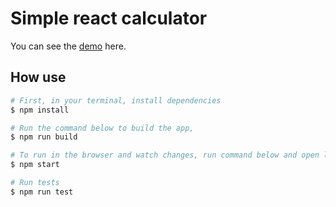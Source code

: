 # Simple react calculator 

You can see the [demo](https://slavic18.github.io/simple-react-calculator/public/index.html) here.

## How use

```bash
# First, in your terminal, install dependencies 
$ npm install

# Run the command below to build the app,
$ npm run build

# To run in the browser and watch changes, run command below and open localhost
$ npm start

# Run tests 
$ npm run test
```